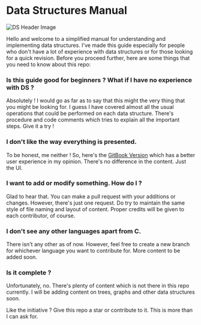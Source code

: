 # Data Structures Manual
![DS Header Image](https://i.imgur.com/XxR19gB.png)

Hello and welcome to a simplified manual for understanding and implementing data structures. I've made this guide especially for people who don't have a lot of experience with data structures or for those looking for a quick revision. Before you proceed further, here are some things that you need to know about this repo: 

### Is this guide good for beginners ? What if I have no experience with DS ?
Absolutely ! I would go as far as to say that this might the very thing that you might be looking for. I guess I have covered almost all the usual operations that could be performed on each data structure. There's procedure and code comments which tries to explain all the important steps. Give it a try !

### I don't like the way everything is presented.
To be honest, me neither ! So, here's the [GitBook Version](https://nitinranganath.gitbook.io/data-structures/) which has a better user experience in my opinion. There's no difference in the content. Just the UI.

### I want to add or modify something. How do I ?
Glad to hear that. You can make a pull request with your additions or changes. However, there's just one request. Do try to maintain the same style of file naming and layout of content. Proper credits will be given to each contributor, of course.

### I don't see any other languages apart from C. 
There isn't any other as of now. However, feel free to create a new branch for whichever language you want to contribute for. More content to be added soon. 

### Is it complete ?
Unfortunately, no. There's plenty of content which is not there in this repo currently. I will be adding content on trees, graphs and other data structures soon. 

Like the initiative ? Give this repo a star or contribute to it. This is more than I can ask for.
